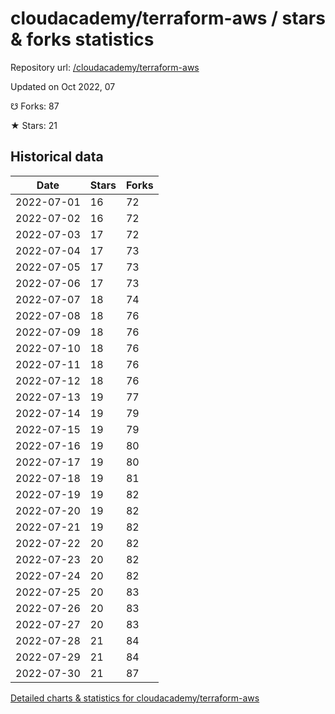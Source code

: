 # cloudacademy/terraform-aws / stars & forks statistics

Repository url: [/cloudacademy/terraform-aws](https://github.com/cloudacademy/terraform-aws)

Updated on Oct 2022, 07

☋ Forks: 87

★ Stars: 21

## Historical data
| Date | Stars | Forks |
|------|-------|-------|
| 2022-07-01 | 16 | 72 | 
| 2022-07-02 | 16 | 72 | 
| 2022-07-03 | 17 | 72 | 
| 2022-07-04 | 17 | 73 | 
| 2022-07-05 | 17 | 73 | 
| 2022-07-06 | 17 | 73 | 
| 2022-07-07 | 18 | 74 | 
| 2022-07-08 | 18 | 76 | 
| 2022-07-09 | 18 | 76 | 
| 2022-07-10 | 18 | 76 | 
| 2022-07-11 | 18 | 76 | 
| 2022-07-12 | 18 | 76 | 
| 2022-07-13 | 19 | 77 | 
| 2022-07-14 | 19 | 79 | 
| 2022-07-15 | 19 | 79 | 
| 2022-07-16 | 19 | 80 | 
| 2022-07-17 | 19 | 80 | 
| 2022-07-18 | 19 | 81 | 
| 2022-07-19 | 19 | 82 | 
| 2022-07-20 | 19 | 82 | 
| 2022-07-21 | 19 | 82 | 
| 2022-07-22 | 20 | 82 | 
| 2022-07-23 | 20 | 82 | 
| 2022-07-24 | 20 | 82 | 
| 2022-07-25 | 20 | 83 | 
| 2022-07-26 | 20 | 83 | 
| 2022-07-27 | 20 | 83 | 
| 2022-07-28 | 21 | 84 | 
| 2022-07-29 | 21 | 84 | 
| 2022-07-30 | 21 | 87 | 


[Detailed charts & statistics for cloudacademy/terraform-aws](https://reviewgithub.com/rep/cloudacademy/terraform-aws)
